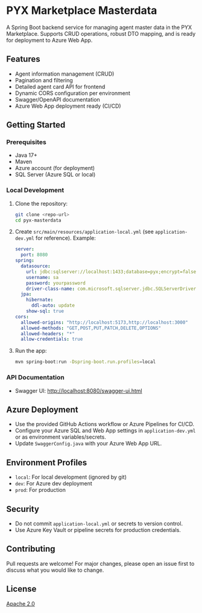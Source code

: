 # PYX Marketplace Masterdata

A Spring Boot backend service for managing agent master data in the PYX Marketplace. Supports CRUD operations, robust DTO mapping, and is ready for deployment to Azure Web App.

## Features
- Agent information management (CRUD)
- Pagination and filtering
- Detailed agent card API for frontend
- Dynamic CORS configuration per environment
- Swagger/OpenAPI documentation
- Azure Web App deployment ready (CI/CD)

## Getting Started

### Prerequisites
- Java 17+
- Maven
- Azure account (for deployment)
- SQL Server (Azure SQL or local)

### Local Development
1. Clone the repository:
   ```bash
   git clone <repo-url>
   cd pyx-masterdata
   ```
2. Create `src/main/resources/application-local.yml` (see `application-dev.yml` for reference). Example:
   ```yaml
   server:
     port: 8080
   spring:
     datasource:
       url: jdbc:sqlserver://localhost:1433;database=pyx;encrypt=false
       username: sa
       password: yourpassword
       driver-class-name: com.microsoft.sqlserver.jdbc.SQLServerDriver
     jpa:
       hibernate:
         ddl-auto: update
       show-sql: true
   cors:
     allowed-origins: "http://localhost:5173,http://localhost:3000"
     allowed-methods: "GET,POST,PUT,PATCH,DELETE,OPTIONS"
     allowed-headers: "*"
     allow-credentials: true
   ```
3. Run the app:
   ```bash
   mvn spring-boot:run -Dspring-boot.run.profiles=local
   ```

### API Documentation
- Swagger UI: [http://localhost:8080/swagger-ui.html](http://localhost:8080/swagger-ui.html)

## Azure Deployment
- Use the provided GitHub Actions workflow or Azure Pipelines for CI/CD.
- Configure your Azure SQL and Web App settings in `application-dev.yml` or as environment variables/secrets.
- Update `SwaggerConfig.java` with your Azure Web App URL.

## Environment Profiles
- `local`: For local development (ignored by git)
- `dev`: For Azure dev deployment
- `prod`: For production

## Security
- Do not commit `application-local.yml` or secrets to version control.
- Use Azure Key Vault or pipeline secrets for production credentials.

## Contributing
Pull requests are welcome! For major changes, please open an issue first to discuss what you would like to change.

## License
[Apache 2.0](https://www.apache.org/licenses/LICENSE-2.0) 